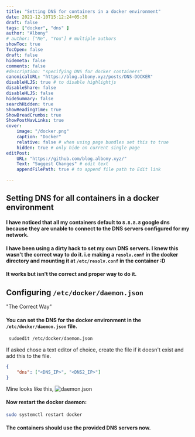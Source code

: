 ```yaml
---
title: "Setting DNS for containers in a docker environment"
date: 2021-12-10T15:12:24+05:30
draft: false
tags: ["docker", "dns" ]
author: "Albony"
# author: ["Me", "You"] # multiple authors
showToc: true
TocOpen: false
draft: false
hidemeta: false
comments: false
#description: "specifying DNS for docker containers"
canonicalURL: "https://blog.albony.xyz/posts/DNS-DOCKER"
disableHLJS: true # to disable highlightjs
disableShare: false
disableHLJS: false
hideSummary: false
searchHidden: true
ShowReadingTime: true
ShowBreadCrumbs: true
ShowPostNavLinks: true
cover:
    image: "/docker.png" 
    caption: "Docker" 
    relative: false # when using page bundles set this to true
    hidden: true # only hide on current single page
editPost:
    URL: "https://github.com/blog.albony.xyz/"
    Text: "Suggest Changes" # edit text
    appendFilePath: true # to append file path to Edit link

---
```

## Setting DNS for all containers in a docker environment 
#### I have noticed that all my containers default to `8.8.8.8` google dns because they are unable to connect to the DNS servers configured for my network.
#### I have been using a dirty hack to set my own DNS servers. I knew this wasn't the correct way to do it. i.e making a `resolv.conf` in the docker directory and mounting it at `/etc/resolv.conf` in the container :D
#### It works but isn't the correct and proper way to do it. 
##  Configuring `/etc/docker/daemon.json`
"The Correct Way"
#### You can set the DNS for the docker environment in the `/etc/docker/daemon.json` file.  
``` sh
 sudoedit /etc/docker/daemon.json

```
If asked chose a text editor of choice, create the file if it doesn't exist 
and add this to the file. 
```json
{
    "dns": ["<DNS_IP>", "<DNS2_IP>"]
}
```
Mine looks like this, 
![daemon.json](/daemon.json.png)

#### Now restart the docker daemon: 
```sh
sudo systemctl restart docker
```

#### The containers should use the provided DNS servers now.
